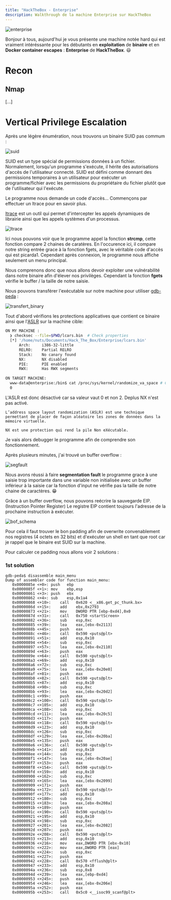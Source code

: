 ```yaml
---
title: "HackTheBox - Enterprise"
description: Walkthrough de la machine Enterprise sur HackTheBox
---
```

![enterprise](https://i.imgur.com/I3wDQWo.png)

Bonjour à tous, aujourd'hui je vous présente une machine notée hard qui est vraiment intéréssante pour les débutants en **exploitation** de **binaire** et en **Docker container escapes** : **Enterprise** de **HackTheBox**. 😃

# Recon

## Nmap 

[...]

# Vertical Privilege Escalation

Après une légère énumération, nous trouvons un binaire SUID pas commum :

![suid](https://i.imgur.com/BMkUGO3.png)

SUID est un type spécial de permissions données à un fichier. Normalement, lorsqu'un programme s'exécute, il hérite des autorisations d'accès de l'utilisateur connecté. SUID est défini comme donnant des permissions temporaires à un utilisateur pour exécuter un programme/fichier avec les permissions du propriétaire du fichier plutôt que de l'utilisateur qui l'exécute.

Le programme nous demande un code d'accès... Commençons par effectuer un ltrace pour en savoir plus.

[ltrace](https://github.com/dkogan/ltrace) est un outil qui permet d'intercepter les appels dynamiques de librairie ainsi que les appels systèmes d'un processus.

![ltrace](https://i.imgur.com/pS4hmx1.png)

Ici nous pouvons voir que le programme appel la fonction **strcmp**, cette fonction compare 2 chaines de caratères. En l'occurence ici, il compare notre string entrée grace à la fonction fgets, avec le véritable code d'accès qui est picarda1.
Cependant après connexion, le programme nous affiche seulement un menu principal.

Nous comprenons donc que nous allons devoir exploiter une vulnérabilité dans notre binaire afin d'élever nos privilèges. Cependant la fonction **fgets** vérifie le buffer / la taille de notre saisie.

Nous pouvons transférer l'exécutable sur notre machine pour utiliser [gdb-peda](https://github.com/longld/peda) :

![transfert_binary](https://i.imgur.com/6uD2jeP.png)

Tout d'abord vérifions les protections applicatives que contient ce binaire ainsi que l'[ASLR](https://www.networkworld.com/article/3331199/what-does-aslr-do-for-linux.html) sur la machine cible:

```sh
ON MY MACHINE :
  ❯ checksec --file=$PWD/lcars.bin  # Check properties
  [*] '/home/nuts/Documents/Hack_The_Box/Enterprise/lcars.bin'
      Arch:     i386-32-little
      RELRO:    Partial RELRO
      Stack:    No canary found
      NX:       NX disabled
      PIE:      PIE enabled
      RWX:      Has RWX segments
      
ON TARGET MACHINE:
  www-data@enterprise:/bin$ cat /proc/sys/kernel/randomize_va_space # Check ASLR
  0
```

L'ASLR est donc désactivé car sa valeur vaut 0 et non 2. Deplus NX n'est pas activé.

`L’address space layout randomization (ASLR) est une technique permettant de placer de façon aléatoire les zones de données dans la mémoire virtuelle.`

`NX est une protection qui rend la pile Non eXécutable.`

Je vais alors debugger le programme afin de comprendre son fonctionnement.

Après plusieurs minutes, j'ai trouvé un buffer overflow :

![segfault](https://i.imgur.com/bII4f6j.png)

Nous avons réussi à faire **segmentation fault** le programme grace à une saisie trop importante dans une variable non initialisée avec un buffer inférieur à la saisie car la fonction d'input ne vérifie pas la taille de notre chaine de caractères. 😁

Grâce à un buffer overflow, nous pouvons reécrire la sauvegarde EIP. (Instruction Pointer Register) Le registre EIP contient toujours l'adresse de la prochaine instruction à exécuter.

![bof_schema](https://i.imgur.com/UIh4wUo.png)

Pour cela il faut trouver le bon padding afin de overwrite convenablement nos registres (4 octets en 32 bits) et d'exécuter un shell en tant que root car je rappel que le binaire est SUID sur la machine.

Pour calculer ce padding nous allons voir 2 solutions :

### 1st solution

```assembly
gdb-peda$ disassemble main_menu 
Dump of assembler code for function main_menu:
   0x0000085e <+0>:	push   ebp
   0x0000085f <+1>:	mov    ebp,esp
   0x00000861 <+3>:	push   ebx
   0x00000862 <+4>:	sub    esp,0x1a4
   0x00000868 <+10>:	call   0x620 <__x86.get_pc_thunk.bx>
   0x0000086d <+15>:	add    ebx,0x2793
   0x00000873 <+21>:	mov    DWORD PTR [ebp-0xd4],0x0
   0x0000087d <+31>:	call   0x750 <startScreen>
   0x00000882 <+36>:	sub    esp,0xc
   0x00000885 <+39>:	lea    eax,[ebx-0x2113]
   0x0000088b <+45>:	push   eax
   0x0000088c <+46>:	call   0x590 <puts@plt>
   0x00000891 <+51>:	add    esp,0x10
   0x00000894 <+54>:	sub    esp,0xc
   0x00000897 <+57>:	lea    eax,[ebx-0x2110]
   0x0000089d <+63>:	push   eax
   0x0000089e <+64>:	call   0x590 <puts@plt>
   0x000008a3 <+69>:	add    esp,0x10
   0x000008a6 <+72>:	sub    esp,0xc
   0x000008a9 <+75>:	lea    eax,[ebx-0x20e0]
   0x000008af <+81>:	push   eax
   0x000008b0 <+82>:	call   0x590 <puts@plt>
   0x000008b5 <+87>:	add    esp,0x10
   0x000008b8 <+90>:	sub    esp,0xc
   0x000008bb <+93>:	lea    eax,[ebx-0x20d2]
   0x000008c1 <+99>:	push   eax
   0x000008c2 <+100>:	call   0x590 <puts@plt>
   0x000008c7 <+105>:	add    esp,0x10
   0x000008ca <+108>:	sub    esp,0xc
   0x000008cd <+111>:	lea    eax,[ebx-0x20c5]
   0x000008d3 <+117>:	push   eax
   0x000008d4 <+118>:	call   0x590 <puts@plt>
   0x000008d9 <+123>:	add    esp,0x10
   0x000008dc <+126>:	sub    esp,0xc
   0x000008df <+129>:	lea    eax,[ebx-0x20ba]
   0x000008e5 <+135>:	push   eax
   0x000008e6 <+136>:	call   0x590 <puts@plt>
   0x000008eb <+141>:	add    esp,0x10
   0x000008ee <+144>:	sub    esp,0xc
   0x000008f1 <+147>:	lea    eax,[ebx-0x20ae]
   0x000008f7 <+153>:	push   eax
   0x000008f8 <+154>:	call   0x590 <puts@plt>
   0x000008fd <+159>:	add    esp,0x10
   0x00000900 <+162>:	sub    esp,0xc
   0x00000903 <+165>:	lea    eax,[ebx-0x2099]
   0x00000909 <+171>:	push   eax
   0x0000090a <+172>:	call   0x590 <puts@plt>
   0x0000090f <+177>:	add    esp,0x10
   0x00000912 <+180>:	sub    esp,0xc
   0x00000915 <+183>:	lea    eax,[ebx-0x208a]
   0x0000091b <+189>:	push   eax
   0x0000091c <+190>:	call   0x590 <puts@plt>
   0x00000921 <+195>:	add    esp,0x10
   0x00000924 <+198>:	sub    esp,0xc
   0x00000927 <+201>:	lea    eax,[ebx-0x2082]
   0x0000092d <+207>:	push   eax
   0x0000092e <+208>:	call   0x590 <puts@plt>
   0x00000933 <+213>:	add    esp,0x10
   0x00000936 <+216>:	mov    eax,DWORD PTR [ebx-0x10]
   0x0000093c <+222>:	mov    eax,DWORD PTR [eax]
   0x0000093e <+224>:	sub    esp,0xc
   0x00000941 <+227>:	push   eax
   0x00000942 <+228>:	call   0x570 <fflush@plt>
   0x00000947 <+233>:	add    esp,0x10
   0x0000094a <+236>:	sub    esp,0x8
   0x0000094d <+239>:	lea    eax,[ebp-0xd4]
   0x00000953 <+245>:	push   eax
   0x00000954 <+246>:	lea    eax,[ebx-0x206e]
   0x0000095a <+252>:	push   eax
   0x0000095b <+253>:	call   0x5c0 <__isoc99_scanf@plt>
```
